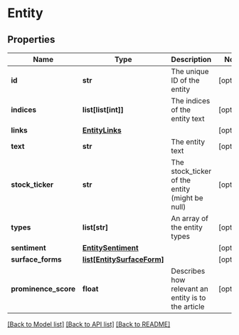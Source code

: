 # Entity

## Properties
Name | Type | Description | Notes
------------ | ------------- | ------------- | -------------
**id** | **str** | The unique ID of the entity | [optional] 
**indices** | **list[list[int]]** | The indices of the entity text | [optional] 
**links** | [**EntityLinks**](EntityLinks.md) |  | [optional] 
**text** | **str** | The entity text | [optional] 
**stock_ticker** | **str** | The stock_ticker of the entity (might be null) | [optional] 
**types** | **list[str]** | An array of the entity types | [optional] 
**sentiment** | [**EntitySentiment**](EntitySentiment.md) |  | [optional] 
**surface_forms** | [**list[EntitySurfaceForm]**](EntitySurfaceForm.md) |  | [optional] 
**prominence_score** | **float** | Describes how relevant an entity is to the article | [optional] 

[[Back to Model list]](../README.md#documentation-for-models) [[Back to API list]](../README.md#documentation-for-api-endpoints) [[Back to README]](../README.md)


